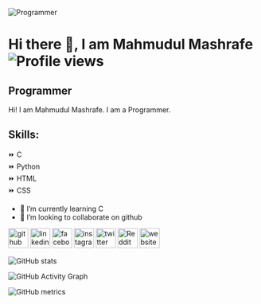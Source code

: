 ![Programmer](https://pbs.twimg.com/profile_banners/1222442423089008640/1661974441/1080x360)
# Hi there 👋, I am Mahmudul Mashrafe                                     </br> ![Profile views](https://gpvc.arturio.dev/mahmudulmashrafe) 
## Programmer

 

Hi! I am Mahmudul Mashrafe. I am a Programmer.

## Skills: 
⏩ C <br>
⏩ Python <br>
⏩ HTML <br>
⏩ CSS <br>

- 🌱 I’m currently learning C 
- 👯 I’m looking to collaborate on github 


[<img src='https://cdn.jsdelivr.net/npm/simple-icons@3.0.1/icons/github.svg' alt='github' height='40'>](https://github.com/mahmudulmashrafe)  [<img src='https://play-lh.googleusercontent.com/kMofEFLjobZy_bCuaiDogzBcUT-dz3BBbOrIEjJ-hqOabjK8ieuevGe6wlTD15QzOqw' alt='linkedin' height='40'>](https://www.linkedin.com/in/mahmudulmashrafe/)  [<img src='https://cdn.jsdelivr.net/npm/simple-icons@3.0.1/icons/facebook.svg' alt='facebook' height='40'>](https://www.facebook.com/mahmudulmashrafe)  [<img src='https://cdn.jsdelivr.net/npm/simple-icons@3.0.1/icons/instagram.svg' alt='instagram' height='40'>](https://www.instagram.com/mahmudulmashrafe/)  [<img src='https://cdn.jsdelivr.net/npm/simple-icons@3.0.1/icons/twitter.svg' alt='twitter' height='40'>](https://twitter.com/iammashrafe)  [<img src='https://cdn.jsdelivr.net/npm/simple-icons@3.0.1/icons/reddit.svg' alt='Reddit' height='40'>](https://www.reddit.com/user/MahmudulMashrafe)  [<img src='https://cdn.jsdelivr.net/npm/simple-icons@3.0.1/icons/icloud.svg' alt='website' height='40'>](https://mahmudulmashrafe.blogspot.com/)  

![GitHub stats](https://github-readme-stats.vercel.app/api?username=mahmudulmashrafe&show_icons=true)  

![GitHub Activity Graph](https://activity-graph.herokuapp.com/graph?username=mahmudulmashrafe)  

![GitHub metrics](https://metrics.lecoq.io/mahmudulmashrafe)  




